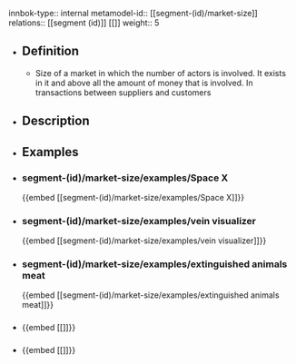 innbok-type:: internal
metamodel-id:: [[segment-(id)/market-size]]
relations:: [[segment (id)]] [[]]
weight:: 5

- ## Definition
  - Size of a market in which the number of actors is involved. It exists in it and above all the amount of money that is involved. In transactions between suppliers and customers
- ## Description
- ## Examples
- ### segment-(id)/market-size/examples/Space X
  {{embed [[segment-(id)/market-size/examples/Space X]]}}
- ### segment-(id)/market-size/examples/vein visualizer
  {{embed [[segment-(id)/market-size/examples/vein visualizer]]}}
- ### segment-(id)/market-size/examples/extinguished animals meat
  {{embed [[segment-(id)/market-size/examples/extinguished animals meat]]}}
- ### 
  {{embed [[]]}}
- ### 
  {{embed [[]]}}


